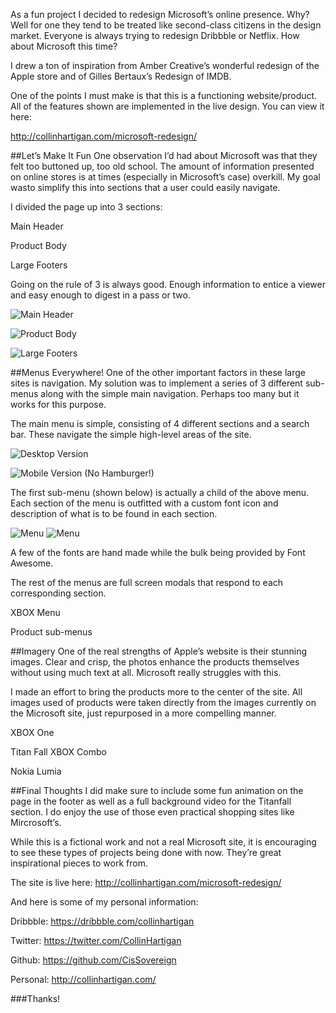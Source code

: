 As a fun project I decided to redesign Microsoft’s online presence. Why? Well for one they tend to be treated like second-class citizens in the design market. Everyone is always trying to redesign Dribbble or Netflix. How about Microsoft this time?

I drew a ton of inspiration from Amber Creative’s wonderful redesign of the Apple store and of Gilles Bertaux’s Redesign of IMDB.

One of the points I must make is that this is a functioning website/product. All of the features shown are implemented in the live design. You can view it here:

http://collinhartigan.com/microsoft-redesign/

##Let’s Make It Fun
One observation I’d had about Microsoft was that they felt too buttoned up, too old school. The amount of information presented on online stores is at times (especially in Microsoft’s case) overkill. My goal wasto simplify this into sections that a user could easily navigate.

I divided the page up into 3 sections:

Main Header

Product Body

Large Footers

Going on the rule of 3 is always good. Enough information to entice a viewer and easy enough to digest in a pass or two.


![Main Header](https://d262ilb51hltx0.cloudfront.net/max/1095/1*SnMpj6IalnBvLCDLRkYO1w.png)

![Product Body](https://d262ilb51hltx0.cloudfront.net/max/877/1*op-5x6mm8rAWVZQtKcDmnQ.png)

![Large Footers](https://d262ilb51hltx0.cloudfront.net/max/700/1*b2TAZGO73gIwfJWMY99liw.png)

##Menus Everywhere!
One of the other important factors in these large sites is navigation. My solution was to implement a series of 3 different sub-menus along with the simple main navigation. Perhaps too many but it works for this purpose.

The main menu is simple, consisting of 4 different sections and a search bar. These navigate the simple high-level areas of the site.


![Desktop Version](https://d262ilb51hltx0.cloudfront.net/max/1200/1*BKu-Nnfp-DAPRhg7yMW2aw.png)

![Mobile Version (No Hamburger!)](https://d262ilb51hltx0.cloudfront.net/max/800/1*cyyaj-0FM004syry9sejpA.png)

The first sub-menu (shown below) is actually a child of the above menu. Each section of the menu is outfitted with a custom font icon and description of what is to be found in each section.

![Menu](https://d262ilb51hltx0.cloudfront.net/max/1102/1*Sy9SjpAvndgnHXexdoZwdQ.png)
![Menu](https://d262ilb51hltx0.cloudfront.net/max/1102/1*WZtLqGC6YcC0dAh9vsz4Xg.png)

A few of the fonts are hand made while the bulk being provided by Font Awesome.

The rest of the menus are full screen modals that respond to each corresponding section.


XBOX Menu

Product sub-menus

##Imagery
One of the real strengths of Apple’s website is their stunning images. Clear and crisp, the photos enhance the products themselves without using much text at all. Microsoft really struggles with this.

I made an effort to bring the products more to the center of the site. All images used of products were taken directly from the images currently on the Microsoft site, just repurposed in a more compelling manner.


XBOX One

Titan Fall XBOX Combo

Nokia Lumia

##Final Thoughts
I did make sure to include some fun animation on the page in the footer as well as a full background video for the Titanfall section. I do enjoy the use of those even practical shopping sites like Mircrosoft’s.

While this is a fictional work and not a real Microsoft site, it is encouraging to see these types of projects being done with now. They’re great inspirational pieces to work from.

The site is live here: http://collinhartigan.com/microsoft-redesign/

And here is some of my personal information:

Dribbble: https://dribbble.com/collinhartigan

Twitter: https://twitter.com/CollinHartigan

Github: https://github.com/CisSovereign

Personal: http://collinhartigan.com/

###Thanks!